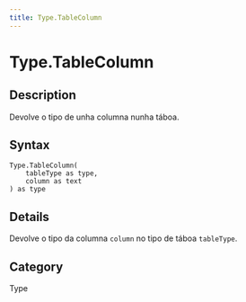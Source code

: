 ```yaml
---
title: Type.TableColumn
---
```


# Type.TableColumn


## Description

Devolve o tipo de unha columna nunha táboa.


## Syntax

```powerquery
Type.TableColumn(
    tableType as type,
    column as text
) as type
```


## Details

Devolve o tipo da columna <code>column</code> no tipo de táboa <code>tableType</code>.



## Category
Type
